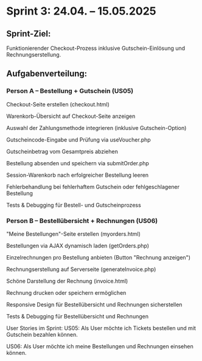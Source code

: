 # Sprint 3: 24.04. – 15.05.2025
## Sprint-Ziel:
Funktionierender Checkout-Prozess inklusive Gutschein-Einlösung und Rechnungserstellung.

## Aufgabenverteilung:
### Person A – Bestellung + Gutschein (US05)
Checkout-Seite erstellen (checkout.html)

Warenkorb-Übersicht auf Checkout-Seite anzeigen

Auswahl der Zahlungsmethode integrieren (inklusive Gutschein-Option)

Gutscheincode-Eingabe und Prüfung via useVoucher.php

Gutscheinbetrag vom Gesamtpreis abziehen

Bestellung absenden und speichern via submitOrder.php

Session-Warenkorb nach erfolgreicher Bestellung leeren

Fehlerbehandlung bei fehlerhaftem Gutschein oder fehlgeschlagener Bestellung

Tests & Debugging für Bestell- und Gutscheinprozess

### Person B – Bestellübersicht + Rechnungen (US06)
"Meine Bestellungen"-Seite erstellen (myorders.html)

Bestellungen via AJAX dynamisch laden (getOrders.php)

Einzelrechnungen pro Bestellung anbieten (Button "Rechnung anzeigen")

Rechnungserstellung auf Serverseite (generateInvoice.php)

Schöne Darstellung der Rechnung (invoice.html)

Rechnung drucken oder speichern ermöglichen

Responsive Design für Bestellübersicht und Rechnungen sicherstellen

Tests & Debugging für Bestellübersicht und Rechnungen

User Stories im Sprint:
US05: Als User möchte ich Tickets bestellen und mit Gutschein bezahlen können.

US06: Als User möchte ich meine Bestellungen und Rechnungen einsehen können.
